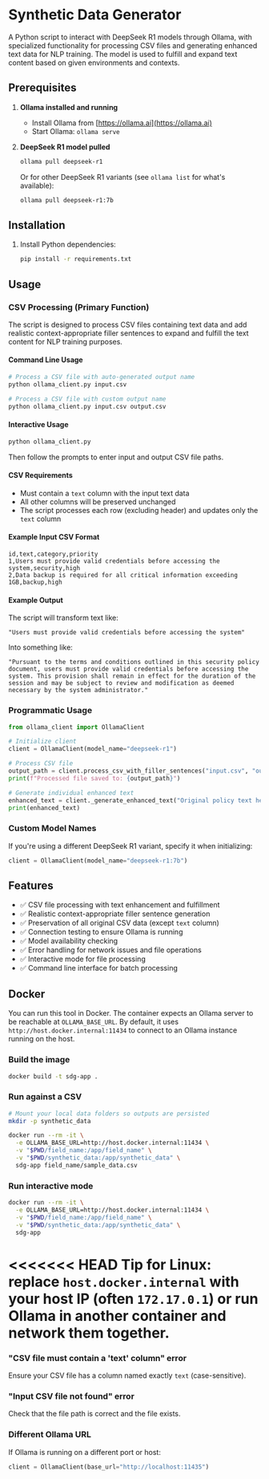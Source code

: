 # Synthetic Data Generator

A Python script to interact with DeepSeek R1 models through Ollama, with specialized functionality for processing CSV files and generating enhanced text data for NLP training. The model is used to fulfill and expand text content based on given environments and contexts.

## Prerequisites

1. **Ollama installed and running**
   - Install Ollama from [https://ollama.ai](https://ollama.ai)
   - Start Ollama: `ollama serve`

2. **DeepSeek R1 model pulled**
   ```bash
   ollama pull deepseek-r1
   ```
   
   Or for other DeepSeek R1 variants (see `ollama list` for what's available):
   ```bash
   ollama pull deepseek-r1:7b
   ```

## Installation

1. Install Python dependencies:
   ```bash
   pip install -r requirements.txt
   ```

## Usage

### CSV Processing (Primary Function)

The script is designed to process CSV files containing text data and add realistic context-appropriate filler sentences to expand and fulfill the text content for NLP training purposes.

#### Command Line Usage

```bash
# Process a CSV file with auto-generated output name
python ollama_client.py input.csv

# Process a CSV file with custom output name
python ollama_client.py input.csv output.csv
```

#### Interactive Usage

```bash
python ollama_client.py
```

Then follow the prompts to enter input and output CSV file paths.

#### CSV Requirements

- Must contain a `text` column with the input text data
- All other columns will be preserved unchanged
- The script processes each row (excluding header) and updates only the `text` column

#### Example Input CSV Format

```csv
id,text,category,priority
1,Users must provide valid credentials before accessing the system,security,high
2,Data backup is required for all critical information exceeding 1GB,backup,high
```

#### Example Output

The script will transform text like:
```
"Users must provide valid credentials before accessing the system"
```

Into something like:
```
"Pursuant to the terms and conditions outlined in this security policy document, users must provide valid credentials before accessing the system. This provision shall remain in effect for the duration of the session and may be subject to review and modification as deemed necessary by the system administrator."
```

### Programmatic Usage

```python
from ollama_client import OllamaClient

# Initialize client
client = OllamaClient(model_name="deepseek-r1")

# Process CSV file
output_path = client.process_csv_with_filler_sentences("input.csv", "output.csv")
print(f"Processed file saved to: {output_path}")

# Generate individual enhanced text
enhanced_text = client._generate_enhanced_text("Original policy text here")
print(enhanced_text)
```

### Custom Model Names

If you're using a different DeepSeek R1 variant, specify it when initializing:

```python
client = OllamaClient(model_name="deepseek-r1:7b")
```

## Features

- ✅ CSV file processing with text enhancement and fulfillment
- ✅ Realistic context-appropriate filler sentence generation
- ✅ Preservation of all original CSV data (except `text` column)
- ✅ Connection testing to ensure Ollama is running
- ✅ Model availability checking
- ✅ Error handling for network issues and file operations
- ✅ Interactive mode for file processing
- ✅ Command line interface for batch processing

## Docker

You can run this tool in Docker. The container expects an Ollama server to be reachable at `OLLAMA_BASE_URL`. By default, it uses `http://host.docker.internal:11434` to connect to an Ollama instance running on the host.

### Build the image
```bash
docker build -t sdg-app .
```

### Run against a CSV
```bash
# Mount your local data folders so outputs are persisted
mkdir -p synthetic_data

docker run --rm -it \
  -e OLLAMA_BASE_URL=http://host.docker.internal:11434 \
  -v "$PWD/field_name:/app/field_name" \
  -v "$PWD/synthetic_data:/app/synthetic_data" \
  sdg-app field_name/sample_data.csv
```

### Run interactive mode
```bash
docker run --rm -it \
  -e OLLAMA_BASE_URL=http://host.docker.internal:11434 \
  -v "$PWD/field_name:/app/field_name" \
  -v "$PWD/synthetic_data:/app/synthetic_data" \
  sdg-app
```

<<<<<<< HEAD
Tip for Linux: replace `host.docker.internal` with your host IP (often `172.17.0.1`) or run Ollama in another container and network them together.
=======
### "CSV file must contain a 'text' column" error
Ensure your CSV file has a column named exactly `text` (case-sensitive).

### "Input CSV file not found" error
Check that the file path is correct and the file exists.

### Different Ollama URL
If Ollama is running on a different port or host:
```python
client = OllamaClient(base_url="http://localhost:11435")
```

